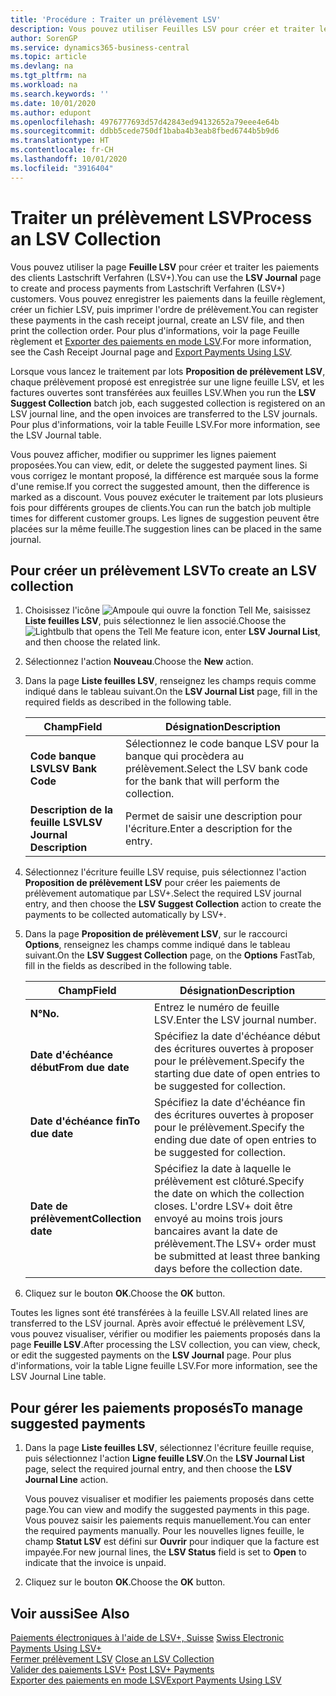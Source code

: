 ```yaml
---
title: 'Procédure : Traiter un prélèvement LSV'
description: Vous pouvez utiliser Feuilles LSV pour créer et traiter les paiements des clients Lastschrift Verfahren (LSV+). Vous pouvez enregistrer les paiements dans la feuille règlement, créer un fichier LSV, puis imprimer l'ordre de prélèvement.
author: SorenGP
ms.service: dynamics365-business-central
ms.topic: article
ms.devlang: na
ms.tgt_pltfrm: na
ms.workload: na
ms.search.keywords: ''
ms.date: 10/01/2020
ms.author: edupont
ms.openlocfilehash: 4976777693d57d42843ed94132652a79eee4e64b
ms.sourcegitcommit: ddbb5cede750df1baba4b3eab8fbed6744b5b9d6
ms.translationtype: HT
ms.contentlocale: fr-CH
ms.lasthandoff: 10/01/2020
ms.locfileid: "3916404"
---
```

# <a name="process-an-lsv-collection"></a><span data-ttu-id="9fce0-104">Traiter un prélèvement LSV</span><span class="sxs-lookup"><span data-stu-id="9fce0-104">Process an LSV Collection</span></span>
<span data-ttu-id="9fce0-105">Vous pouvez utiliser la page **Feuille LSV** pour créer et traiter les paiements des clients Lastschrift Verfahren (LSV+).</span><span class="sxs-lookup"><span data-stu-id="9fce0-105">You can use the **LSV Journal** page to create and process payments from Lastschrift Verfahren (LSV+) customers.</span></span> <span data-ttu-id="9fce0-106">Vous pouvez enregistrer les paiements dans la feuille règlement, créer un fichier LSV, puis imprimer l'ordre de prélèvement.</span><span class="sxs-lookup"><span data-stu-id="9fce0-106">You can register these payments in the cash receipt journal, create an LSV file, and then print the collection order.</span></span> <span data-ttu-id="9fce0-107">Pour plus d'informations, voir la page Feuille règlement et [Exporter des paiements en mode LSV](how-to-export-payments-using-lsv.md).</span><span class="sxs-lookup"><span data-stu-id="9fce0-107">For more information, see the Cash Receipt Journal page and [Export Payments Using LSV](how-to-export-payments-using-lsv.md).</span></span>  

<span data-ttu-id="9fce0-108">Lorsque vous lancez le traitement par lots **Proposition de prélèvement LSV**, chaque prélèvement proposé est enregistrée sur une ligne feuille LSV, et les factures ouvertes sont transférées aux feuilles LSV.</span><span class="sxs-lookup"><span data-stu-id="9fce0-108">When you run the **LSV Suggest Collection** batch job, each suggested collection is registered on an LSV journal line, and the open invoices are transferred to the LSV journals.</span></span> <span data-ttu-id="9fce0-109">Pour plus d'informations, voir la table Feuille LSV.</span><span class="sxs-lookup"><span data-stu-id="9fce0-109">For more information, see the LSV Journal table.</span></span>  

<span data-ttu-id="9fce0-110">Vous pouvez afficher, modifier ou supprimer les lignes paiement proposées.</span><span class="sxs-lookup"><span data-stu-id="9fce0-110">You can view, edit, or delete the suggested payment lines.</span></span> <span data-ttu-id="9fce0-111">Si vous corrigez le montant proposé, la différence est marquée sous la forme d'une remise.</span><span class="sxs-lookup"><span data-stu-id="9fce0-111">If you correct the suggested amount, then the difference is marked as a discount.</span></span> <span data-ttu-id="9fce0-112">Vous pouvez exécuter le traitement par lots plusieurs fois pour différents groupes de clients.</span><span class="sxs-lookup"><span data-stu-id="9fce0-112">You can run the batch job multiple times for different customer groups.</span></span> <span data-ttu-id="9fce0-113">Les lignes de suggestion peuvent être placées sur la même feuille.</span><span class="sxs-lookup"><span data-stu-id="9fce0-113">The suggestion lines can be placed in the same journal.</span></span>  

## <a name="to-create-an-lsv-collection"></a><span data-ttu-id="9fce0-114">Pour créer un prélèvement LSV</span><span class="sxs-lookup"><span data-stu-id="9fce0-114">To create an LSV collection</span></span>  

1.  <span data-ttu-id="9fce0-115">Choisissez l'icône ![Ampoule qui ouvre la fonction Tell Me](../../media/ui-search/search_small.png "Dites-moi ce que vous voulez faire"), saisissez **Liste feuilles LSV**, puis sélectionnez le lien associé.</span><span class="sxs-lookup"><span data-stu-id="9fce0-115">Choose the ![Lightbulb that opens the Tell Me feature](../../media/ui-search/search_small.png "Tell me what you want to do") icon, enter **LSV Journal List**, and then choose the related link.</span></span>  
2.  <span data-ttu-id="9fce0-116">Sélectionnez l'action **Nouveau**.</span><span class="sxs-lookup"><span data-stu-id="9fce0-116">Choose the **New** action.</span></span>  
3.  <span data-ttu-id="9fce0-117">Dans la page **Liste feuilles LSV**, renseignez les champs requis comme indiqué dans le tableau suivant.</span><span class="sxs-lookup"><span data-stu-id="9fce0-117">On the **LSV Journal List** page, fill in the required fields as described in the following table.</span></span>  

    |<span data-ttu-id="9fce0-118">Champ</span><span class="sxs-lookup"><span data-stu-id="9fce0-118">Field</span></span>|<span data-ttu-id="9fce0-119">Désignation</span><span class="sxs-lookup"><span data-stu-id="9fce0-119">Description</span></span>|  
    |---------------------------------|---------------------------------------|  
    |<span data-ttu-id="9fce0-120">**Code banque LSV**</span><span class="sxs-lookup"><span data-stu-id="9fce0-120">**LSV Bank Code**</span></span>|<span data-ttu-id="9fce0-121">Sélectionnez le code banque LSV pour la banque qui procèdera au prélèvement.</span><span class="sxs-lookup"><span data-stu-id="9fce0-121">Select the LSV bank code for the bank that will perform the collection.</span></span>|  
    |<span data-ttu-id="9fce0-122">**Description de la feuille LSV**</span><span class="sxs-lookup"><span data-stu-id="9fce0-122">**LSV Journal Description**</span></span>|<span data-ttu-id="9fce0-123">Permet de saisir une description pour l'écriture.</span><span class="sxs-lookup"><span data-stu-id="9fce0-123">Enter a description for the entry.</span></span>|

4.  <span data-ttu-id="9fce0-124">Sélectionnez l'écriture feuille LSV requise, puis sélectionnez l'action **Proposition de prélèvement LSV** pour créer les paiements de prélèvement automatique par LSV+.</span><span class="sxs-lookup"><span data-stu-id="9fce0-124">Select the required LSV journal entry, and then choose the **LSV Suggest Collection** action to create the payments to be collected automatically by LSV+.</span></span>  
5.  <span data-ttu-id="9fce0-125">Dans la page **Proposition de prélèvement LSV**, sur le raccourci **Options**, renseignez les champs comme indiqué dans le tableau suivant.</span><span class="sxs-lookup"><span data-stu-id="9fce0-125">On the **LSV Suggest Collection** page, on the **Options** FastTab, fill in the fields as described in the following table.</span></span>  

    |<span data-ttu-id="9fce0-126">Champ</span><span class="sxs-lookup"><span data-stu-id="9fce0-126">Field</span></span>|<span data-ttu-id="9fce0-127">Désignation</span><span class="sxs-lookup"><span data-stu-id="9fce0-127">Description</span></span>|  
    |---------------------------------|---------------------------------------|  
    |<span data-ttu-id="9fce0-128">**N°**</span><span class="sxs-lookup"><span data-stu-id="9fce0-128">**No.**</span></span>|<span data-ttu-id="9fce0-129">Entrez le numéro de feuille LSV.</span><span class="sxs-lookup"><span data-stu-id="9fce0-129">Enter the LSV journal number.</span></span>|  
    |<span data-ttu-id="9fce0-130">**Date d'échéance début**</span><span class="sxs-lookup"><span data-stu-id="9fce0-130">**From due date**</span></span>|<span data-ttu-id="9fce0-131">Spécifiez la date d'échéance début des écritures ouvertes à proposer pour le prélèvement.</span><span class="sxs-lookup"><span data-stu-id="9fce0-131">Specify the starting due date of open entries to be suggested for collection.</span></span>|  
    |<span data-ttu-id="9fce0-132">**Date d'échéance fin**</span><span class="sxs-lookup"><span data-stu-id="9fce0-132">**To due date**</span></span>|<span data-ttu-id="9fce0-133">Spécifiez la date d'échéance fin des écritures ouvertes à proposer pour le prélèvement.</span><span class="sxs-lookup"><span data-stu-id="9fce0-133">Specify the ending due date of open entries to be suggested for collection.</span></span>|  
    |<span data-ttu-id="9fce0-134">**Date de prélèvement**</span><span class="sxs-lookup"><span data-stu-id="9fce0-134">**Collection date**</span></span>|<span data-ttu-id="9fce0-135">Spécifiez la date à laquelle le prélèvement est clôturé.</span><span class="sxs-lookup"><span data-stu-id="9fce0-135">Specify the date on which the collection closes.</span></span> <span data-ttu-id="9fce0-136">L'ordre LSV+ doit être envoyé au moins trois jours bancaires avant la date de prélèvement.</span><span class="sxs-lookup"><span data-stu-id="9fce0-136">The LSV+ order must be submitted at least three banking days before the collection date.</span></span>|  

6.  <span data-ttu-id="9fce0-137">Cliquez sur le bouton **OK**.</span><span class="sxs-lookup"><span data-stu-id="9fce0-137">Choose the **OK** button.</span></span>  

<span data-ttu-id="9fce0-138">Toutes les lignes sont été transférées à la feuille LSV.</span><span class="sxs-lookup"><span data-stu-id="9fce0-138">All related lines are transferred to the LSV journal.</span></span> <span data-ttu-id="9fce0-139">Après avoir effectué le prélèvement LSV, vous pouvez visualiser, vérifier ou modifier les paiements proposés dans la page **Feuille LSV**.</span><span class="sxs-lookup"><span data-stu-id="9fce0-139">After processing the LSV collection, you can view, check, or edit the suggested payments on the **LSV Journal** page.</span></span> <span data-ttu-id="9fce0-140">Pour plus d'informations, voir la table Ligne feuille LSV.</span><span class="sxs-lookup"><span data-stu-id="9fce0-140">For more information, see the LSV Journal Line table.</span></span>  

## <a name="to-manage-suggested-payments"></a><span data-ttu-id="9fce0-141">Pour gérer les paiements proposés</span><span class="sxs-lookup"><span data-stu-id="9fce0-141">To manage suggested payments</span></span>  

1.  <span data-ttu-id="9fce0-142">Dans la page **Liste feuilles LSV**, sélectionnez l'écriture feuille requise, puis sélectionnez l'action **Ligne feuille LSV**.</span><span class="sxs-lookup"><span data-stu-id="9fce0-142">On the **LSV Journal List** page, select the required journal entry, and then choose the **LSV Journal Line** action.</span></span>  

    <span data-ttu-id="9fce0-143">Vous pouvez visualiser et modifier les paiements proposés dans cette page.</span><span class="sxs-lookup"><span data-stu-id="9fce0-143">You can view and modify the suggested payments in this page.</span></span> <span data-ttu-id="9fce0-144">Vous pouvez saisir les paiements requis manuellement.</span><span class="sxs-lookup"><span data-stu-id="9fce0-144">You can enter the required payments manually.</span></span> <span data-ttu-id="9fce0-145">Pour les nouvelles lignes feuille, le champ **Statut LSV** est défini sur **Ouvrir** pour indiquer que la facture est impayée.</span><span class="sxs-lookup"><span data-stu-id="9fce0-145">For new journal lines, the **LSV Status** field is set to **Open** to indicate that the invoice is unpaid.</span></span>  

3.  <span data-ttu-id="9fce0-146">Cliquez sur le bouton **OK**.</span><span class="sxs-lookup"><span data-stu-id="9fce0-146">Choose the **OK** button.</span></span>  

## <a name="see-also"></a><span data-ttu-id="9fce0-147">Voir aussi</span><span class="sxs-lookup"><span data-stu-id="9fce0-147">See Also</span></span>  
 <span data-ttu-id="9fce0-148">[Paiements électroniques à l'aide de LSV+, Suisse](swiss-electronic-payments-using-lsv-.md) </span><span class="sxs-lookup"><span data-stu-id="9fce0-148">[Swiss Electronic Payments Using LSV+](swiss-electronic-payments-using-lsv-.md) </span></span>  
 <span data-ttu-id="9fce0-149">[Fermer prélèvement LSV](how-to-close-an-lsv-collection.md) </span><span class="sxs-lookup"><span data-stu-id="9fce0-149">[Close an LSV Collection](how-to-close-an-lsv-collection.md) </span></span>  
 <span data-ttu-id="9fce0-150">[Valider des paiements LSV+](how-to-post-lsv-payments.md) </span><span class="sxs-lookup"><span data-stu-id="9fce0-150">[Post LSV+ Payments](how-to-post-lsv-payments.md) </span></span>  
 [<span data-ttu-id="9fce0-151">Exporter des paiements en mode LSV</span><span class="sxs-lookup"><span data-stu-id="9fce0-151">Export Payments Using LSV</span></span>](how-to-export-payments-using-lsv.md)
